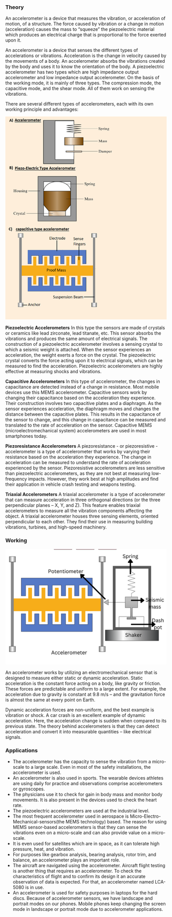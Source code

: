 ### Theory

An accelerometer is a device that measures the vibration, or acceleration of motion, of a structure. The force caused by vibration or a change in motion (acceleration) causes the mass to “squeeze” the piezoelectric material which produces an electrical charge that is proportional to the force exerted upon it. 

An accelerometer is a device that senses the different types of accelerations or vibrations. Acceleration is the change in velocity caused by the movements of a body. An accelerometer absorbs the vibrations created by the body and uses it to know the orientation of the body. A piezoelectric accelerometer has two types which are high impedance output accelerometer and low impedance output accelerometer. On the basis of the working mode, it is mainly of three types. The compression mode, the capacitive mode, and the shear mode. All of them work on sensing the vibrations.

There are several different types of accelerometers, each with its own working principle and advantages:

![1](images/figure1.PNG)

**Piezoelectric Accelerometers**
In this type the sensors are made of crystals or ceramics like lead zirconate, lead titanate, etc. This sensor absorbs the vibrations and produces the same amount of electrical signals. The construction of a piezoelectric accelerometer involves a sensing crystal to which a seismic weight is attached. When the sensor experiences an acceleration, the weight exerts a force on the crystal. The piezoelectric crystal converts the force acting upon it to electrical signals, which can be measured to find the acceleration. Piezoelectric accelerometers are highly effective at measuring shocks and vibrations.

**Capacitive Accelerometers**
In this type of accelerometer, the changes in capacitance are detected instead of a change in resistance. Most mobile devices use this MEMS accelerometer. Capacitive sensors work by changing their capacitance based on the acceleration they experience. Their construction involves two capacitive plates and a diaphragm. As the sensor experiences acceleration, the diaphragm moves and changes the distance between the capacitive plates. This results in the capacitance of the sensor to change, and this change in capacitance can be measured and translated to the rate of acceleration on the sensor. Capacitive MEMS (microelectromechanical system) accelerometers are used in most smartphones today.

**Piezoresistance Accelerometers**
A piezoresistance - or piezoresistive - accelerometer is a type of accelerometer that works by varying their resistance based on the acceleration they experience. The change in acceleration can be measured to understand the rate of acceleration experienced by the sensor. Piezoresistive accelerometers are less sensitive than piezoelectric accelerometers, as they are not best at measuring low-frequency impacts. However, they work best at high amplitudes and find their application in vehicle crash testing and weapons testing.

**Triaxial Accelerometers**
A triaxial accelerometer is a type of accelerometer that can measure acceleration in three orthogonal directions (or the three perpendicular planes – X, Y, and Z). This feature enables triaxial accelerometers to measure all the vibration components affecting the object. A triaxial accelerometer houses three sensing elements, oriented perpendicular to each other. They find their use in measuring building vibrations, turbines, and high-speed machinery.

### Working 

![2](images/figure2.PNG)

An accelerometer works by utilizing an electromechanical sensor that is designed to measure either static or dynamic acceleration. Static acceleration is the constant force acting on a body, like gravity or friction. These forces are predictable and uniform to a large extent. For example, the acceleration due to gravity is constant at 9.8 m/s – and the gravitation force is almost the same at every point on Earth.

Dynamic acceleration forces are non-uniform, and the best example is vibration or shock. A car crash is an excellent example of dynamic acceleration. Here, the acceleration change is sudden when compared to its previous state. The theory behind accelerometers is that they can detect acceleration and convert it into measurable quantities – like electrical signals.

### Applications

- The accelerometer has the capacity to sense the vibration from a micro-scale to a large scale. Even in most of the safety installations, the accelerometer is used. 
- An accelerometer is also used in sports. The wearable devices athletes are using daily for practice and observations comprise accelerometers or gyroscopes. 
- The physicians use it to check for gain in body mass and monitor body movements. It is also present in the devices used to check the heart rate. 
- The piezoelectric accelerometers are used at the industrial level.
- The most frequent accelerometer used in aerospace is Micro-Electro-Mechanical-sensors(the MEMS technology) based. The reason for using MEMS sensor-based accelerometers is that they can sense the vibrations even on a micro-scale and can also provide value on a micro-scale.
- It is even used for satellites which are in space, as it can tolerate high pressure, heat, and vibration. 
- For purposes like gearbox analysis, bearing analysis, rotor trim, and balance, an accelerometer plays an important role.
- The aircraft are navigated using the accelerometer. Aircraft flight testing is another thing that requires an accelerometer. To check the characteristics of flight and to confirm its design it an accurate observation of data is expected. For that, an accelerometer named LCA-5080 is in use.
- An accelerometer is used for safety purposes in laptops for the hard discs. Because of accelerometer sensors, we have landscape and portrait modes on our phones. Mobile phones keep changing the screen mode in landscape or portrait mode due to accelerometer applications.






